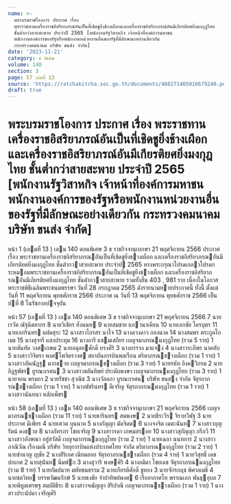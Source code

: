 ```yaml
---
name: >-
  พระบรมราชโองการ ประกาศ เรื่อง
  พระราชทานเครื่องราชอิสริยาภรณ์อันเป็นที่เชิดชูยิ่งช้างเผือกและเครื่องราชอิสริยาภรณ์อันมีเกียรติยศยิ่งมงกุฎไทย
  ชั้นต่ำกว่าสายสะพาย ประจำปี 2565 [พนักงานรัฐวิสาหกิจ เจ้าหน้าที่องค์การมหาชน
  พนักงานองค์การของรัฐหรือพนักงานหน่วยงานอื่นของรัฐที่มีลักษณะอย่างเดียวกัน
  กระทรวงคมนาคม บริษัท ขนส่ง จำกัด]
date: '2023-11-21'
category: ข พิเศษ
volume: 140
section: 3
page: 57 เล่มที่ 13
source: 'https://ratchakitcha.soc.go.th/documents/488271405016679240.pdf'
draft: true
---
```


# พระบรมราชโองการ ประกาศ เรื่อง พระราชทานเครื่องราชอิสริยาภรณ์อันเป็นที่เชิดชูยิ่งช้างเผือกและเครื่องราชอิสริยาภรณ์อันมีเกียรติยศยิ่งมงกุฎไทย ชั้นต่ำกว่าสายสะพาย ประจำปี 2565 [พนักงานรัฐวิสาหกิจ เจ้าหน้าที่องค์การมหาชน พนักงานองค์การของรัฐหรือพนักงานหน่วยงานอื่นของรัฐที่มีลักษณะอย่างเดียวกัน กระทรวงคมนาคม บริษัท ขนส่ง จำกัด]

หน้า 1 (เลมที่ 13 ) เลม 140 ตอนพิเศษ 3 ข ราชกิจจานุเบกษา 21 พฤศจิกายน 2566 ประกาศ เรื่อง พระราชทานเครื่องราชอิสริยาภรณอันเป็นที่เชิดชูยิ่งชางเผือก และเครื่องราชอิสริยาภรณอันมีเกียรติยศยิ่งมงกุฎไทย ชั้นต่ํากวาสายสะพาย ประจําป 2565 ทรงพระกรุณาโปรดเกลาโปรดกระหมอมพระราชทานเครื่องราชอิสริยาภรณอันเป็นที่เชิดชูยิ่งชางเผือก และเครื่องราชอิสริยาภรณอันมีเกียรติยศยิ่งมงกุฎไทย ชั้นต่ํากวาสายสะพาย รวมทั้งสิ้น 403 , 981 ราย เนื่องในโอกาสพระราชพิธีเฉลิมพระชนมพรรษา วันที่ 28 กรกฎาคม 2565 ดังรายนามทายประกาศนี้ ทั้งนี้ ตั้งแต่วันที่ 11 พฤศจิกายน พุทธศักราช 2566 ประกาศ ณ วันที่ 13 พฤศจิกายน พุทธศักราช 2566 เป็นปที่ 8 ในรัชกาลปจจุบัน

หน้า 57 (เลมที่ 13 ) เลม 140 ตอนพิเศษ 3 ข ราชกิจจานุเบกษา 21 พฤศจิกายน 2566 7 นายเรวัต ณัฐนิตยากร 8 นายวิเชียร ฮังนนท 9 นายสมชาย แกวนาเคียน 10 นายเอกชัย ใครบุตร 11 นายเอกรินทร แฝดสุระ 12 นางสาวไกรสร นาใจ 13 นางดวงดาว กองนาค 14 นางสมพร ตระกูลโกเมธ 15 นางสุจารี แสงประทุม 16 นางอารี แชมเสถียร เบญจมาภรณมงกุฎไทย (รวม 5 ราย) 1 นายสันทัด วงศเกษม 2 นายอดุลยศักดิ์ ทรงศิริ 3 นางบรรจง มาแจง 4 นางสาวระภีพร นาคทับ 5 นางสาววิจิตรา พงศไพจิตรวงศ สถาบันการบินพลเรือน ตริตาภรณชางเผือก (รวม 1 ราย) 1 นางสาวภัคณัฎฐ มากชวย เบญจมาภรณชางเผือก (รวม 3 ราย) 1 นายรหัท อิงควิกรม 2 นายอิฏฐพัชร บูรณะเรศน 3 นางสาวชลันทิพย์ ประดับพงษา เบญจมาภรณมงกุฎไทย (รวม 3 ราย) 1 นายจอน พรมถา 2 นายรัชชา สุวณิช 3 นางวัลลภา บูรณะเรศน บริษัท ขนสง จํากัด จัตุรถาภรณชางเผือก (รวม 1 ราย) 1 นางพัชรินทร ดีเจริญ จัตุรถาภรณมงกุฎไทย (รวม 1 ราย) 1 นางสาวนันทนา หลักเพ็ชร

หน้า 58 (เลมที่ 13 ) เลม 140 ตอนพิเศษ 3 ข ราชกิจจานุเบกษา 21 พฤศจิกายน 2566 เบญจมาภรณชางเผือก (รวม 11 ราย) 1 นายธารินทร สมพงษ 2 นายธีระวีร จิราทวีพัฐ 3 นายประกาศ มีเพียร 4 นายเศวต บุนนาค 5 นางกัญญา มัดจิตต 6 นางจงจิต เมตะนันท 7 นางสาวบุญรัตน์ คงชวย 8 นางภัทรภร ไชยเจริญ 9 นางสาวรดา เกษมสรอย 10 นางสาวสุกัญญา กรีกวี 11 นางสาวอังษณา อยู่สวัสดิ์ เบญจมาภรณมงกุฎไทย (รวม 2 ราย) 1 นายเฉลา นนทการ 2 นางสาวภาณิวัณ เรืองมณี บริษัท วิทยุการบินแห่งประเทศไทย จํากัด ตริตาภรณมงกุฎไทย (รวม 2 ราย) 1 นายชํานาญ ฤาชัย 2 นางสิริเกศ เนียมลอย จัตุรถาภรณชางเผือก (รวม 4 ราย) 1 นายวิสุทธิ์ เดชปกเกศ 2 นายสุนันท นิ่มฟก 3 นางสุวารี พงษศิริ 4 นางอมิดา ไชยเดช จัตุรถาภรณมงกุฎไทย (รวม 8 ราย) 1 นายกัมปนาท มหัทธนธรรม 2 นายเกียรติศักดิ์ ชูทอง 3 นายจักรกฤช พิศาลเมธี 4 นายชลวิทย บรรพวัฒนรักษ์ 5 นายธงชัย จําปาทิพย์พงศ 6 เรืออากาศโท พรรณเอก พันธุอุบล 7 นายพิบูลเศรษฐ สมบัติธีระ 8 นางสาวจณัญญา สิริปาณี เบญจมาภรณชางเผือก (รวม 1 ราย) 1 นางสาวประนัปดา เจริญศิริ
